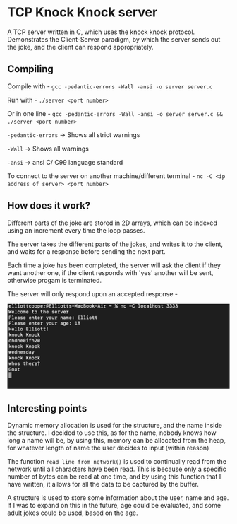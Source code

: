 # TCP Knock Knock server

  A TCP server written in C, which uses the knock knock protocol. Demonstrates the Client-Server paradigm, by which the server sends out the joke, and the client can respond appropriately.

## Compiling

  Compile with - `gcc -pedantic-errors -Wall -ansi -o server server.c`
  
  Run with - `./server <port number>`

  Or in one line -
  `gcc -pedantic-errors -Wall -ansi -o server server.c && ./server <port number>`

  `-pedantic-errors` -> Shows all strict warnings
  
  `-Wall` -> Shows all warnings 
  
  `-ansi` -> ansi C/ C99 language standard

  To connect to the server on another machine/different terminal -
  `nc -C <ip address of server> <port number>`

## How does it work?

  Different parts of the joke are stored in 2D arrays, which can be indexed using an increment every time the loop passes.

  The server takes the different parts of the jokes, and writes it to the client, and waits for a response before sending the next part.
  
  Each time a joke has been completed, the server will ask the client if they want another one, if the client responds with 'yes' another will be sent, otherwise progam is terminated.
  
  The server will only respond upon an accepted response -
  
  ![TCP server in action](screenshot.png)
  
## Interesting points

  Dynamic memory allocation is used for the structure, and the name inside the structure. I decided to use this, as for the name, nobody knows how long a name will be, by using this, memory can be allocated from the heap, for whatever length of name the user decides to input (within reason)

  The function `read_line_from_network()` is used to continually read from the network until all characters have been read. This is because only a specific number of bytes can be read at one time, and by using this function that I have written, it allows for all the data to be captured by the buffer.
  
   A structure is used to store some information about the user, name and age. If I was to expand on this in the future, age could be evaluated, and some adult jokes could be used, based on the age.
